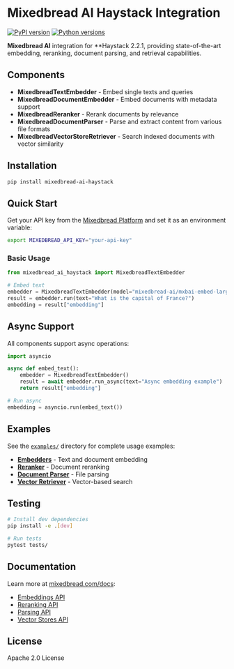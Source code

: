 # Mixedbread AI Haystack Integration

[![PyPI version](https://badge.fury.io/py/mixedbread-ai-haystack.svg)](https://badge.fury.io/py/mixedbread-ai-haystack)
[![Python versions](https://img.shields.io/pypi/pyversions/mixedbread-ai-haystack.svg)](https://pypi.org/project/mixedbread-ai-haystack/)

**Mixedbread AI** integration for **Haystack 2.2.1, providing state-of-the-art embedding, reranking, document parsing, and retrieval capabilities.

## Components

- **MixedbreadTextEmbedder** - Embed single texts and queries
- **MixedbreadDocumentEmbedder** - Embed documents with metadata support  
- **MixedbreadReranker** - Rerank documents by relevance
- **MixedbreadDocumentParser** - Parse and extract content from various file formats
- **MixedbreadVectorStoreRetriever** - Search indexed documents with vector similarity

## Installation

```bash
pip install mixedbread-ai-haystack
```

## Quick Start

Get your API key from the [Mixedbread Platform](https://www.platform.mixedbread.com/) and set it as an environment variable:

```bash
export MIXEDBREAD_API_KEY="your-api-key"
```

### Basic Usage

```python
from mixedbread_ai_haystack import MixedbreadTextEmbedder

# Embed text
embedder = MixedbreadTextEmbedder(model="mixedbread-ai/mxbai-embed-large-v1")
result = embedder.run(text="What is the capital of France?")
embedding = result["embedding"]
```

## Async Support

All components support async operations:

```python
import asyncio

async def embed_text():
    embedder = MixedbreadTextEmbedder()
    result = await embedder.run_async(text="Async embedding example")
    return result["embedding"]

# Run async
embedding = asyncio.run(embed_text())
```

## Examples

See the [`examples/`](./examples/) directory for complete usage examples:

- **[Embedders](./examples/embedders_example.py)** - Text and document embedding
- **[Reranker](./examples/reranker_example.py)** - Document reranking
- **[Document Parser](./examples/document_parser_example.py)** - File parsing
- **[Vector Retriever](./examples/retriever_example.py)** - Vector-based search

## Testing

```bash
# Install dev dependencies
pip install -e .[dev]

# Run tests
pytest tests/
```

## Documentation

Learn more at [mixedbread.com/docs](https://www.mixedbread.com/docs):
- [Embeddings API](https://www.mixedbread.com/docs/embeddings/overview)
- [Reranking API](https://www.mixedbread.com/docs/reranking/overview)  
- [Parsing API](https://www.mixedbread.com/docs/parsing/overview)
- [Vector Stores API](https://www.mixedbread.com/docs/vector-stores/overview)

## License

Apache 2.0 License
